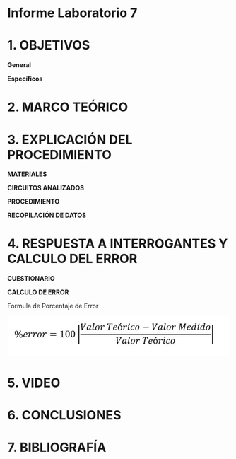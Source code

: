 # Informe Laboratorio 7

# 1. OBJETIVOS

**General**


**Específicos**


# 2. MARCO TEÓRICO



# 3. EXPLICACIÓN DEL PROCEDIMIENTO

**MATERIALES**



**CIRCUITOS ANALIZADOS**



**PROCEDIMIENTO**


**RECOPILACIÓN DE DATOS**



# 4. RESPUESTA A INTERROGANTES Y CALCULO DEL ERROR

**CUESTIONARIO**

**CALCULO DE ERROR**

Formula de Porcentaje de Error

![](https://github.com/bavargas5/Laboratorio6/blob/main/IMG%20E/L_F.JPG)


# 5. VIDEO



# 6. CONCLUSIONES



# 7. BIBLIOGRAFÍA


